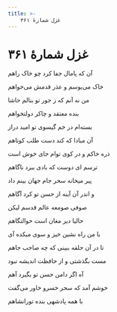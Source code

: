 ```yaml
---
title: >-
    غزل شمارهٔ ۳۶۱
---
```

# غزل شمارهٔ ۳۶۱

<div class="b" id="bn1"><div class="m1"><p>آن که پامال جفا کرد چو خاک راهم</p></div>
<div class="m2"><p>خاک می‌بوسم و عذر قدمش می‌خواهم</p></div></div>
<div class="b" id="bn2"><div class="m1"><p>من نه آنم که ز جور تو بنالم حاشا</p></div>
<div class="m2"><p>بنده معتقد و چاکر دولتخواهم</p></div></div>
<div class="b" id="bn3"><div class="m1"><p>بسته‌ام در خم گیسوی تو امید دراز</p></div>
<div class="m2"><p>آن مبادا که کند دست طلب کوتاهم</p></div></div>
<div class="b" id="bn4"><div class="m1"><p>ذره خاکم و در کوی توام جای خوش است</p></div>
<div class="m2"><p>ترسم ای دوست که بادی ببرد ناگاهم</p></div></div>
<div class="b" id="bn5"><div class="m1"><p>پیر میخانه سحر جام جهان بینم داد</p></div>
<div class="m2"><p>و اندر آن آینه از حسن تو کرد آگاهم</p></div></div>
<div class="b" id="bn6"><div class="m1"><p>صوفی صومعه عالم قدسم لیکن</p></div>
<div class="m2"><p>حالیا دیر مغان است حوالتگاهم</p></div></div>
<div class="b" id="bn7"><div class="m1"><p>با من راه نشین خیز و سوی میکده آی</p></div>
<div class="m2"><p>تا در آن حلقه ببینی که چه صاحب جاهم</p></div></div>
<div class="b" id="bn8"><div class="m1"><p>مست بگذشتی و از حافظت اندیشه نبود</p></div>
<div class="m2"><p>آه اگر دامن حسن تو بگیرد آهم</p></div></div>
<div class="b" id="bn9"><div class="m1"><p>خوشم آمد که سحر خسرو خاور می‌گفت</p></div>
<div class="m2"><p>با همه پادشهی بنده تورانشاهم</p></div></div>
